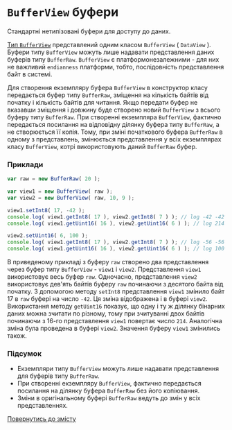 # <code>BufferView</code> буфери

Cтандартні нетипізовані буфери для доступу до даних.

[Тип `BufferView`](https://developer.mozilla.org/en-US/docs/Web/JavaScript/Reference/Global_Objects/DataView) представлений одним класом `BufferView` ( `DataView` ). Буфери типу `BufferView` можуть лише надавати представлення даних буферів типу `BufferRaw`. `BufferView` є платформонезалежними - для них не важливий `endianness` платформи, тобто, послідовність представлення байт в системі.

Для створення екземпляру буфера `BufferView` в конструктор класу передається буфер типу `BufferRaw`, зміщення на кількість байтів від початку і кількість байтів для читання. Якщо передати буфер не вказавши зміщення і довжину буде створено новий `BufferView` з всього буферу типу `BufferRaw`. При створенні екземпляра `BufferView`, фактично передається посилання на відповідну ділянку буфера типу `BufferRaw`, а не створюється її копія. Тому, при зміні початкового буфера `BufferRaw` в одному з представлень, змінюється представлення у всіх екземплярах класу `BufferView`, котрі використовують даний `BufferRaw` буфер.

### Приклади

```js
var raw = new BufferRaw( 20 );

var view1 = new BufferView( raw );
var view2 = new BufferView( raw, 10, 9 );

view1.setInt8( 17, -42 );
console.log( view1.getInt8( 17 ), view2.getInt8( 7 ) ); // log -42 -42
console.log( view1.getUint16( 16 ), view2.getUint16( 6 ) ); // log 214 214

view2.setUint16( 6, 100 );
console.log( view1.getInt8( 17 ), view2.getInt8( 7 ) ); // log -56 -56
console.log( view1.getUint16( 16 ), view2.getUint16( 6 ) ); // log 100 100
```

В приведеному прикладі з буферу `raw` створено два представлення через буфер типу `BufferView` - `view1` i `view2`. Представлення `view1` використовує весь буфер `raw`. Одночасно, представлення `view2` використовує дев'ять байтів буферу `raw` починаючи з десятого байта від початку. З допомогою методу `setInt8` представлення `view1` змінило байт 17 в `raw` буфері на число `-42`. Ця зміна відображена і в буфері `view2`. Використання методу `getUint16` показує, що одну і ту ж ділянку бінарних даних можна зчитати по різному, тому при зчитуванні двох байтів починаючи з 16-го представлення `view1` повертає число `214`. Аналогічна зміна була проведена в буфері `view2`. Значення буферу `view1` змінились також.

### Підсумок

- Екземпляри типу `BufferView` можуть лише надавати представлення для буферів типу `BufferRaw`.
- При створенні екземпляру `BufferView`, фактично передається посилання на ділянку буфера `BufferRaw` без його копіювання.
- Зміни в оригінальному буфері `BufferRaw` ведуть до змін у всіх представленнях.

[Повернутись до змісту](../README.md#Концепції)
